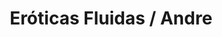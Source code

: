 ---
published_date: 2023-09-18Z-03:00
#updated_date: 2023-11-04Z-03:00
title: Eróticas Fluidas / Andre
summary: damos talleres y asesorías 1:1 💕auto-publicamos fanzines 🔖 ofrecemos psicoterapia crítica 💫 en base a las sexualidades, géneros y afectos 🏳️‍🌈⚧️🏳️‍⚧️
tags:
  - español # español | inglés #
#   - KinkyVibe # etiqueta especial #
  - Chile # AMBA | Córdoba | Santa Cruz #
  - profesional # profesional | emprendimiento #
  - terapia # sesiones, arte, clases, terapia, eventos #
  - clases
layout: amigues
category: amigues
authors:
  - EroticasFluidas
featured: 1
#force_unlisted: false
# force_unpublished: false
pronoun: https://pronombr.es/elle&ella
link: https://eroticasfluidas.com/
#logo: 2
#photo: 3
email: eroticasfluidas@gmail.com
#location: Thames 240, Ciudad Autónoma de Buenos Aires
tel: +56973952433
#job_title: Educador BDSM - Dominatrix - Putito
#gender_identity: Perrito Travo Interdimensional
#bday: 1996-04-09

---